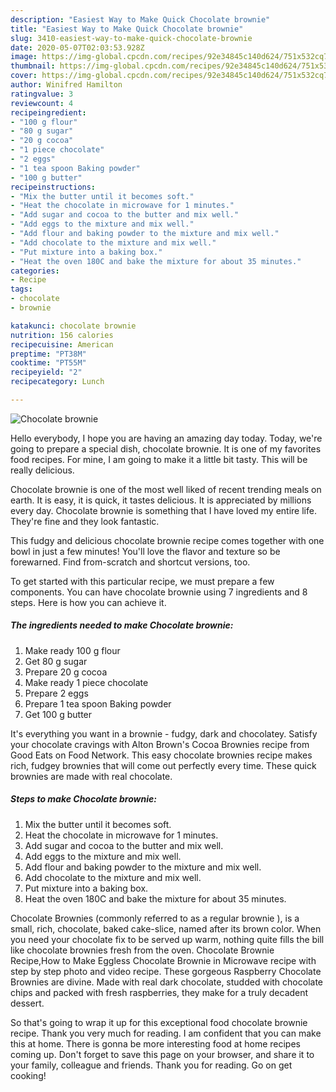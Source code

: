 ```yaml
---
description: "Easiest Way to Make Quick Chocolate brownie"
title: "Easiest Way to Make Quick Chocolate brownie"
slug: 3410-easiest-way-to-make-quick-chocolate-brownie
date: 2020-05-07T02:03:53.928Z
image: https://img-global.cpcdn.com/recipes/92e34845c140d624/751x532cq70/chocolate-brownie-recipe-main-photo.jpg
thumbnail: https://img-global.cpcdn.com/recipes/92e34845c140d624/751x532cq70/chocolate-brownie-recipe-main-photo.jpg
cover: https://img-global.cpcdn.com/recipes/92e34845c140d624/751x532cq70/chocolate-brownie-recipe-main-photo.jpg
author: Winifred Hamilton
ratingvalue: 3
reviewcount: 4
recipeingredient:
- "100 g flour"
- "80 g sugar"
- "20 g cocoa"
- "1 piece chocolate"
- "2 eggs"
- "1 tea spoon Baking powder"
- "100 g butter"
recipeinstructions:
- "Mix the butter until it becomes soft."
- "Heat the chocolate in microwave for 1 minutes."
- "Add sugar and cocoa to the butter and mix well."
- "Add eggs to the mixture and mix well."
- "Add flour and baking powder to the mixture and mix well."
- "Add chocolate to the mixture and mix well."
- "Put mixture into a baking box."
- "Heat the oven 180C and bake the mixture for about 35 minutes."
categories:
- Recipe
tags:
- chocolate
- brownie

katakunci: chocolate brownie 
nutrition: 156 calories
recipecuisine: American
preptime: "PT38M"
cooktime: "PT55M"
recipeyield: "2"
recipecategory: Lunch

---
```



![Chocolate brownie](https://img-global.cpcdn.com/recipes/92e34845c140d624/751x532cq70/chocolate-brownie-recipe-main-photo.jpg)

Hello everybody, I hope you are having an amazing day today. Today, we're going to prepare a special dish, chocolate brownie. It is one of my favorites food recipes. For mine, I am going to make it a little bit tasty. This will be really delicious.

Chocolate brownie is one of the most well liked of recent trending meals on earth. It is easy, it is quick, it tastes delicious. It is appreciated by millions every day. Chocolate brownie is something that I have loved my entire life. They're fine and they look fantastic.

This fudgy and delicious chocolate brownie recipe comes together with one bowl in just a few minutes! You&#39;ll love the flavor and texture so be forewarned. Find from-scratch and shortcut versions, too.


To get started with this particular recipe, we must prepare a few components. You can have chocolate brownie using 7 ingredients and 8 steps. Here is how you can achieve it.

<!--inarticleads1-->

##### The ingredients needed to make Chocolate brownie:

1. Make ready 100 g flour
1. Get 80 g sugar
1. Prepare 20 g cocoa
1. Make ready 1 piece chocolate
1. Prepare 2 eggs
1. Prepare 1 tea spoon Baking powder
1. Get 100 g butter


It&#39;s everything you want in a brownie - fudgy, dark and chocolatey. Satisfy your chocolate cravings with Alton Brown&#39;s Cocoa Brownies recipe from Good Eats on Food Network. This easy chocolate brownies recipe makes rich, fudgey brownies that will come out perfectly every time. These quick brownies are made with real chocolate. 

<!--inarticleads2-->

##### Steps to make Chocolate brownie:

1. Mix the butter until it becomes soft.
1. Heat the chocolate in microwave for 1 minutes.
1. Add sugar and cocoa to the butter and mix well.
1. Add eggs to the mixture and mix well.
1. Add flour and baking powder to the mixture and mix well.
1. Add chocolate to the mixture and mix well.
1. Put mixture into a baking box.
1. Heat the oven 180C and bake the mixture for about 35 minutes.


Chocolate Brownies (commonly referred to as a regular brownie ), is a small, rich, chocolate, baked cake-slice, named after its brown color. When you need your chocolate fix to be served up warm, nothing quite fills the bill like chocolate brownies fresh from the oven. Chocolate Brownie Recipe,How to Make Eggless Chocolate Brownie in Microwave recipe with step by step photo and video recipe. These gorgeous Raspberry Chocolate Brownies are divine. Made with real dark chocolate, studded with chocolate chips and packed with fresh raspberries, they make for a truly decadent dessert. 

So that's going to wrap it up for this exceptional food chocolate brownie recipe. Thank you very much for reading. I am confident that you can make this at home. There is gonna be more interesting food at home recipes coming up. Don't forget to save this page on your browser, and share it to your family, colleague and friends. Thank you for reading. Go on get cooking!
